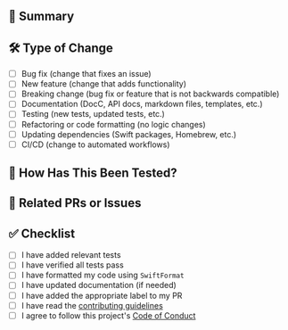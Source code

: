 ## 📝 Summary

<!-- 
Please provide a brief summary of your changes along with any relevant context.
Include any screenshots, logs, or terminal output you think would be helpful to reviewers.
-->

## 🛠️ Type of Change

<!-- Check all that apply. -->

- [ ] Bug fix (change that fixes an issue)
- [ ] New feature (change that adds functionality)
- [ ] Breaking change (bug fix or feature that is not backwards compatible)
- [ ] Documentation (DocC, API docs, markdown files, templates, etc.)
- [ ] Testing (new tests, updated tests, etc.)
- [ ] Refactoring or code formatting (no logic changes)
- [ ] Updating dependencies (Swift packages, Homebrew, etc.)
- [ ] CI/CD (change to automated workflows)

## 🧪 How Has This Been Tested?

<!-- 
Please describe the tests you've run to verify your changes.
If fixing a bug, please describe the steps to reproduce the bug.
Include any screenshots, logs, or terminal output you think would be helpful to reviewers.
-->

## 🔗 Related PRs or Issues <!-- Delete section if not applicable -->

<!--
To automatically close an issue when this PR is merged, please include one of the following:
  - Fixes #<issue-number>
  - Closes #<issue-number>
  - Resolves #<issue-number>
-->

<!--
Please link any related PRs, for example:
  - Unblocks #<pr-number>
  - Duplicates #<pr-number>
  - Depends on #<pr-number>
  - Relates to #<pr-number>
-->

## ✅ Checklist

<!-- Confirm that you've completed the following steps. -->

- [ ] I have added relevant tests
- [ ] I have verified all tests pass
- [ ] I have formatted my code using `SwiftFormat`
- [ ] I have updated documentation (if needed)
- [ ] I have added the appropriate label to my PR
- [ ] I have read the [contributing guidelines](https://github.com/fetch-rewards/swift-mocking/blob/main/CONTRIBUTING.md)
- [ ] I agree to follow this project's [Code of Conduct](https://github.com/fetch-rewards/swift-mocking/blob/main/CODE_OF_CONDUCT.md)
